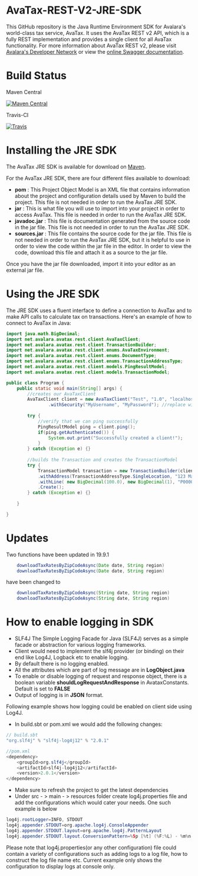 # AvaTax-REST-V2-JRE-SDK
This GitHub repository is the Java Runtime Environment SDK for Avalara's world-class tax service, AvaTax. It uses the AvaTax REST v2 API, which is a fully REST implementation and provides a single client for all AvaTax functionality. For more information about AvaTax REST v2, please visit [Avalara's Developer Network](https://developer.avalara.com) or view the [online Swagger documentation](https://sandbox-rest.avatax.com/swagger/ui/index.html).

# Build Status

Maven Central

[![Maven Central](https://maven-badges.herokuapp.com/maven-central/net.avalara.avatax/avatax-rest-v2-api-java_2.11/badge.svg)](https://maven-badges.herokuapp.com/maven-central/net.avalara.avatax/avatax-rest-v2-api-java_2.11)

Travis-CI

[![Travis](https://api.travis-ci.org/avadev/AvaTax-REST-V2-JRE-SDK.svg?branch=master&style=plastic)](https://travis-ci.org/avadev/AvaTax-REST-V2-JRE-SDK)

# Installing the JRE SDK

The AvaTax JRE SDK is available for download on [Maven](http://search.maven.org/#search%7Cga%7C1%7Cg%3A%22net.avalara.avatax%22).

For the AvaTax JRE SDK, there are four different files available to download:
* **pom** : This Project Object Model is an XML file that contains information about the project and configuration details used by Maven to build the project. This file is not needed in order to run the AvaTax JRE SDK. 
* **jar** : This is what file you will use to import into your project in order to access AvaTax. This file is needed in order to run the AvaTax JRE SDK. 
* **javadoc.jar** : This file is documentation generated from the source code in the jar file. This file is not needed in order to run the AvaTax JRE SDK.
* **sources.jar** : This file contains the source code for the jar file. This file is not needed in order to run the AvaTax JRE SDK, but it is helpful to use in order to view the code within the jar file in the editor. In order to view the code, download this file and attach it as a source to the jar file. 

Once you have the jar file downloaded, import it into your editor as an external jar file. 

# Using the JRE SDK

The JRE SDK uses a fluent interface to define a connection to AvaTax and to make API calls to calculate tax on transactions. Here's an example of how to connect to AvaTax in Java:

```java
import java.math.BigDecimal;
import net.avalara.avatax.rest.client.AvaTaxClient;
import net.avalara.avatax.rest.client.TransactionBuilder;
import net.avalara.avatax.rest.client.enums.AvaTaxEnvironment;
import net.avalara.avatax.rest.client.enums.DocumentType;
import net.avalara.avatax.rest.client.enums.TransactionAddressType;
import net.avalara.avatax.rest.client.models.PingResultModel;
import net.avalara.avatax.rest.client.models.TransactionModel;

public class Program {
	public static void main(String[] args) {
		//creates our AvaTaxClient
		AvaTaxClient client = new AvaTaxClient("Test", "1.0", "localhost", AvaTaxEnvironment.Sandbox)
				.withSecurity("MyUsername", "MyPassword"); //replace with your username and password
		
		try {
			//verify that we can ping successfully
			PingResultModel ping = client.ping();
			if(ping.getAuthenticated()) {
				System.out.print("Successfully created a client!");
			}
		} catch (Exception e) {}		
		
		//builds the Transaction and creates the TransactionModel
		try {
			TransactionModel transaction = new TransactionBuilder(client, "DEFAULT", DocumentType.SalesInvoice, "ABC")
			.withAddress(TransactionAddressType.SingleLocation, "123 Main Street", null, null, "Irvine", "CA", "92615", "US")
			.withLine( new BigDecimal(100.0), new BigDecimal(1), "P0000000")
            .Create();
		} catch (Exception e) {}
		
	}

}
```
# Updates

Two functions have been updated in 19.9.1

```java
	downloadTaxRatesByZipCodeAsync(Date date, String region)
	downloadTaxRatesByZipCodeAsync(Date date, String region)
```
have been changed to 
```java
	downloadTaxRatesByZipCodeAsync(String date, String region)
	downloadTaxRatesByZipCodeAsync(String date, String region)
```

# How to enable logging in SDK
* SLF4J The Simple Logging Facade for Java (SLF4J) serves as a simple facade or abstraction for various logging frameworks.
* Client would need to implement the slf4j provider (or binding) on their end like Log4J, Logback etc to enable logging.
* By default there is no logging enabled.
* All the attributes which are part of log message are in **LogObject.java**
* To enable or disable logging of request and response object, there is a boolean variable **shouldLogRequestAndResponse** in AvataxConstants. Default is set to **FALSE**
* Output of logging is in **JSON** format.

Following example shows how logging could be enabled on client side using Log4J.
* In build.sbt or pom.xml we would add the following changes:
```java
// build.sbt
"org.slf4j" % "slf4j-log4j12" % "2.0.1"

//pom.xml
<dependency>
    <groupId>org.slf4j</groupId>
    <artifactId>slf4j-log4j12</artifactId>
    <version>2.0.1</version>
</dependency>
```
* Make sure to refresh the project to get the latest dependencies
* Under src - > main - > resources folder create log4j.properties file and add the configurations which would cater your needs. One such example is below
```java
log4j.rootLogger=INFO, STDOUT
log4j.appender.STDOUT=org.apache.log4j.ConsoleAppender
log4j.appender.STDOUT.layout=org.apache.log4j.PatternLayout
log4j.appender.STDOUT.layout.ConversionPattern=%5p [%t] (%F:%L) - %m%n
```
Please note that log4j.properties(or any other configuration) file could contain a variety of configurations such as adding logs to a log file, how to construct the log file name etc.
Current example only shows the configuration to display logs at console only.